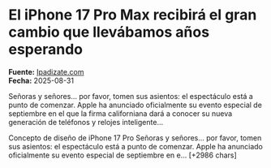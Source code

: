 # El iPhone 17 Pro Max recibirá el gran cambio que llevábamos años esperando

**Fuente:** [Ipadizate.com](https://ipadizate.com/iphone/el-iphone-17-pro-max-recibira-el-gran-cambio-que-llevabamos-anos-esperando)  
**Fecha:** 2025-08-31

Señoras y señores... por favor, tomen sus asientos: el espectáculo está a punto de comenzar. Apple ha anunciado oficialmente su evento especial de septiembre en el que la firma californiana dará a conocer su nueva generación de teléfonos y relojes inteligente…

Concepto de diseño de iPhone 17 Pro
Señoras y señores... por favor, tomen sus asientos: el espectáculo está a punto de comenzar. Apple ha anunciado oficialmente su evento especial de septiembre en e… [+2986 chars]
